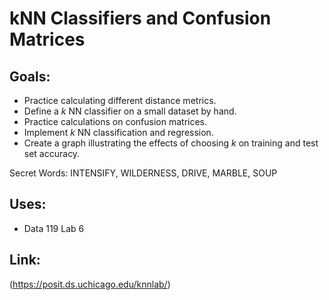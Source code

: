 # kNN Classifiers and Confusion Matrices
## Goals:
+ Practice calculating different distance metrics. 
+ Define a $k$ NN classifier on a small dataset by hand. 
+ Practice calculations on confusion matrices.
+ Implement $k$ NN classification and regression. 
+ Create a graph illustrating the effects of choosing $k$ on training and test set accuracy. 

Secret Words: INTENSIFY, WILDERNESS, DRIVE, MARBLE, SOUP

## Uses:
- Data 119 Lab 6

## Link:
(https://posit.ds.uchicago.edu/knnlab/)
